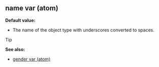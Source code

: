 ## name var (atom)

**Default value:**
+   The name of the object type with underscores converted to spaces.

> [!TIP] 
> **See also:**
> +   [gender var (atom)](/ref/atom/var/gender.md) 